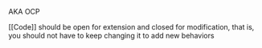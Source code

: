 AKA OCP

[[Code]] should be open for extension and closed for modification, that is, you should not have to keep changing it to add new behaviors